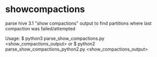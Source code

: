 # showcompactions
parse hive 3.1 "show compactions" output to find partitions where last compaction was failed/attempted

Usage:
$ python3 parse_show_compactions.py <show_compactions_output>
or
$ python2 parse_show_compactions_python2.py <show_compactions_output>
